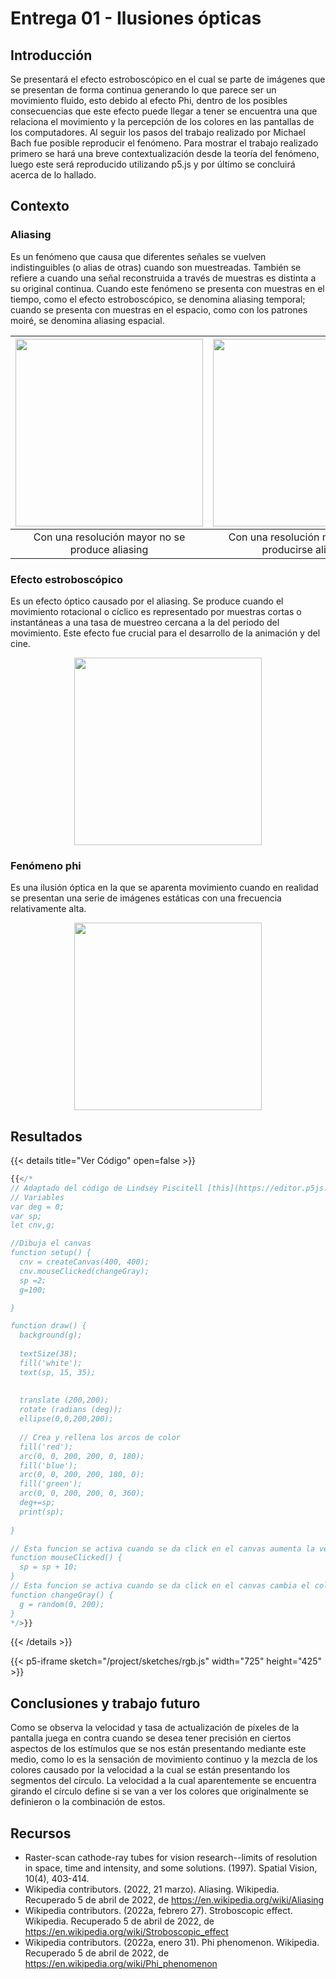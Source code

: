 # Entrega 01 - Ilusiones ópticas

## Introducción
Se presentará el efecto estroboscópico en el cual se parte de imágenes que se presentan de forma continua generando lo que parece ser un movimiento fluido, esto debido al efecto Phi, dentro de los posibles consecuencias que este efecto puede llegar a tener se encuentra una que relaciona el movimiento y la percepción de los colores en las pantallas de los computadores. Al seguir los pasos del trabajo realizado por Michael Bach fue posible reproducir el fenómeno. Para mostrar el trabajo realizado primero se hará una breve contextualización desde la teoría del fenómeno, luego este será reproducido utilizando p5.js y por último se concluirá  acerca de lo hallado.

## Contexto
### Aliasing
Es un fenómeno que causa que diferentes señales se vuelven indistinguibles (o alias de otras) cuando son muestreadas. También se refiere a cuando una señal reconstruida a través de muestras es distinta a su original continua. Cuando este fenómeno se presenta con muestras en el tiempo, como el efecto estroboscópico, se denomina aliasing temporal; cuando se presenta con muestras en el espacio, como con los patrones moiré, se denomina aliasing espacial.

<img src="https://upload.wikimedia.org/wikipedia/commons/3/31/Moire_pattern_of_bricks.jpg" width="300" />     |  <img src="https://upload.wikimedia.org/wikipedia/commons/f/fb/Moire_pattern_of_bricks_small.jpg" width="300" />
:-------------------------:|:-------------------------:
Con una resolución mayor no se produce aliasing  |  Con una resolución menor puede producirse aliasing

### Efecto estroboscópico
Es un efecto óptico causado por el aliasing. Se produce cuando el movimiento rotacional o cíclico es representado por muestras cortas o instantáneas a una tasa de muestreo cercana a la del periodo del movimiento. Este efecto fue crucial para el desarrollo de la animación y del cine.

<p align="center">
    <img src="https://upload.wikimedia.org/wikipedia/commons/c/c2/Photo4Wiki_strobo_effect_screwdriver.jpg" width="300" />
</p>

### Fenómeno phi
Es una ilusión óptica en la que se aparenta movimiento cuando en realidad se presentan una serie de imágenes estáticas con una frecuencia relativamente alta.

<p align="center">
    <img src="https://www.psychologynoteshq.com/wp-content/uploads/2012/01/phiphenomenon.gif" width="300" />
</p>

## Resultados

{{< details title="Ver Código" open=false >}}
```js
{{</*
// Adaptado del código de Lindsey Piscitell [this](https://editor.p5js.org/LindseyPiscitell/sketches/SJgoswgp)
// Variables
var deg = 0;
var sp;
let cnv,g;

//Dibuja el canvas
function setup() { 
  cnv = createCanvas(400, 400);
  cnv.mouseClicked(changeGray);
  sp =2;
  g=100;

}

function draw() { 
  background(g);
  
  textSize(38);
  fill('white');
  text(sp, 15, 35);
  
  
  translate (200,200);
  rotate (radians (deg));
  ellipse(0,0,200,200);
  
  // Crea y rellena los arcos de color
  fill('red');
  arc(0, 0, 200, 200, 0, 180);
  fill('blue');
  arc(0, 0, 200, 200, 180, 0);
  fill('green');
  arc(0, 0, 200, 200, 0, 360);
  deg+=sp;
  print(sp);
 
}

// Esta funcion se activa cuando se da click en el canvas aumenta la velocidad
function mouseClicked() {
  sp = sp + 10;
}
// Esta funcion se activa cuando se da click en el canvas cambia el color en escala de grises
function changeGray() {
  g = random(0, 200);
}
*/>}}
```
{{< /details >}}

{{< p5-iframe sketch="/project/sketches/rgb.js" width="725" height="425" >}}


## Conclusiones y trabajo futuro
Como se observa la velocidad y tasa de actualización de píxeles de la pantalla juega en contra cuando se desea tener precisión en ciertos aspectos de los estímulos que se nos están presentando mediante este medio, como lo es la sensación de movimiento continuo y la mezcla de los colores causado por la velocidad a la cual se están presentando los segmentos del círculo. La velocidad a la cual aparentemente se encuentra girando el círculo define si se van a ver los colores que originalmente se definieron o la combinación de estos.

## Recursos
- Raster-scan cathode-ray tubes for vision research--limits of resolution in space, time and intensity, and some solutions. (1997). Spatial Vision, 10(4), 403-414.
- Wikipedia contributors. (2022, 21 marzo). Aliasing. Wikipedia. Recuperado 5 de abril de 2022, de https://en.wikipedia.org/wiki/Aliasing
- Wikipedia contributors. (2022a, febrero 27). Stroboscopic effect. Wikipedia. Recuperado 5 de abril de 2022, de https://en.wikipedia.org/wiki/Stroboscopic_effect
- Wikipedia contributors. (2022a, enero 31). Phi phenomenon. Wikipedia. Recuperado 5 de abril de 2022, de https://en.wikipedia.org/wiki/Phi_phenomenon
